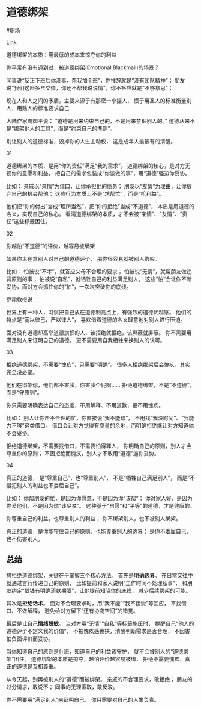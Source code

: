 
# 道德绑架

#职场 

[Link](https://www.facebook.com/lonelyride/posts/pfbid02W4dq5YUXKEZixz9f2Zne9wxkuWzMxTSLuMJGXFcB6mBdkP6dbrzzxALqY8FShEvel)

道德绑架的本质：用最低的成本来掠夺你的利益

你平常有没有遇到过，被道德绑架(Emotional Blackmail)的场景？

同事说“反正下班后你没事，帮我加个班”，你推辞就是“没有团队精神”；
朋友说“我们这麽多年交情，你还不帮我说说情”，你不答应就是“不够意思”；

现在人和人之间的矛盾，主要来源于有那麽一小撮人，
惯于用圣人的标准衡量别人，用贱人的标准要求自己

大陆作家周国平说： “道德是用来约束自己的，不是用来禁锢别人的。” 
道德从来不是“绑架他人的工具”，而是“约束自己的準则”。

别让别人的道德标准，毁掉你的人生主动权，
这是成年人最该有的清醒。

01

道德绑架的本质，是用“你的责任”满足“我的需求”。
道德绑架的核心，是对方无视你的意愿和利益，
把自己的需求包装成“你该做的事”，用“道德”强迫你妥协。

比如： 亲戚以“亲情”为借口，让你承担他的债务；
朋友以“友情”为理由，让你放弃自己的机会帮他；
这些行为本质上不是“求帮忙”，而是“抢利益”。

他们把“你的付出”当成“理所当然”，把“你的拒绝”当成“不道德”，
本质是用道德的名义，实现自己的私心。
看清道德绑架的本质，才不会被“亲情”、“友情”、“责任”这些标籤困住。

02

你越怕“不道德”的评价，越容易被绑架

如果你太在意别人对自己的道德评价，
那你很容易就被别人绑架。

比如：
怕被说“不孝”，就答应父母不合理的要求；
怕被说“无情”，就帮朋友做违背原则的事；
怕被说“自私”，就牺牲自己的利益满足别人。
这些“怕”会让你不断妥协，而对方会抓住你的“怕”，一次次突破你的底线。

罗翔教授说：

世界上有一种人，习惯把自己放在道德制高点上，有强烈的道德优越感。
他们的特点是“宽以律己，严以律人”，
喜欢借着道德的名义肆意地对别人进行压迫。

面对没有道德却高举道德旗帜的人，该拒绝就拒绝，该屏蔽就屏蔽。
你不需要用满足别人来证明自己的道德。 更不需要用自我牺牲来换别人的认可。

03

拒绝道德绑架，不需要“愧疚”，只需要“明确”。
很多人拒绝绑架后会愧疚，其实完全没必要。

他们在绑架你，他们都不害臊，你害臊个屁啊……
拒绝道德绑架，不是“不道德”，而是“守原则”。

你只需要明确表达自己的态度，不用解释、不用道歉，更不用愧疚。

比如： 别人让你帮不合理的忙，你直接说“我不能帮”，
不用找“我没时间”、“我能力不够”这类借口。
借口会让对方觉得有商量的余地，而明确拒绝能让对方知道你不会妥协。

拒绝道德绑架，不需要找借口，不需要怕得罪人，
你明确自己的原则，别人才会尊重你的原则；
不因拒绝而愧疚，别人才不敢用“道德”逼你妥协。

04

真正的道德， 是“尊重自己”，也“尊重别人”，
不是“牺牲自己满足别人”， 而是“不侵犯别人的利益也不委屈自己”。

比如： 你帮朋友的忙，是因为你愿意，不是因为你“该帮”；
你对家人好，是因为你爱他们，不是因为你“该尽孝”。
这种基于“自愿”和“平等”的道德，才是健康的。

你尊重自己的利益，也尊重别人的利益；
你不绑架别人，也不被别人绑架。

真正的道德，是你能守住自己的原则，也能尊重别人的边界；
是你不委屈自己，也不伤害别人。

## 总结

想拒绝道德绑架，关键在于掌握三个核心方法。
首先是**明确边界**。 在日常交往中就通过言行传递自己的原则，
比如提前和家人说明“工作时间不处理私事”，
和朋友约定“借钱有明确还款期限”，让他提前知晓你的底线，
减少后续绑架的可能。

其次是**拒绝话术**。 面对不合理要求时，用“我不能”“我不接受”等回应，
不找借口、不做解释， 避免给对方留下“还有协商空间”的错觉。

最后是让自己**情绪脱敏**。 当对方用“无情”“自私”等标籤施压时，
提醒自己“他人的道德评价不定义我的价值”，
不被愧疚感裹挟，清醒判断需求是否合理，
不因害怕负面评价而妥协。

当你知道自己的原则是什麽，知道自己的利益该守护，
就不会被别人的“道德绑架”困住。
道德绑架的本质是掠夺，越怕评价越容易被绑，
拒绝不需要愧疚，真正的道德是互相尊重。

从今天起，别再被别人的“道德”而被绑架。
亲戚的不合理要求，敢拒绝；
朋友的过分请求，敢说不；
同事的无理索取，敢反驳。

你不需要用“满足别人”来证明自己， 
你只需要对自己的人生负责。